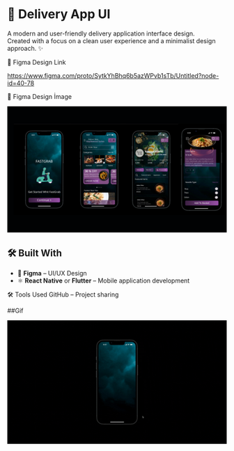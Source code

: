 # 🚚 Delivery App UI

A modern and user-friendly delivery application interface design.  
Created with a focus on a clean user experience and a minimalist design approach. ✨

🔗 Figma Design Link


https://www.figma.com/proto/SytkYhBhq6b5azWPvb1sTb/Untitled?node-id=40-78


🔗 Figma Design İmage


<img src="Untitled design.png" />


## 🛠️ Built With

- 🎨 **Figma** – UI/UX Design
- ⚛️ **React Native** or **Flutter** – Mobile application development

🛠️ Tools Used
GitHub – Project sharing


##Gif


<img src="Untitled design (2).gif" alt="Açıklama Metni" />






